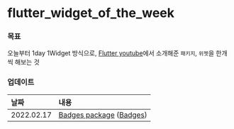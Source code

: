 # flutter_widget_of_the_week

### 목표
오늘부터 1day 1Widget 방식으로, [Flutter youtube](https://www.youtube.com/watch?v=_CIHLJHVoN8&list=PLjxrf2q8roU23XGwz3Km7sQZFTdB996iG)에서 소개해준 `패키지`, `위젯`을 한개씩 해보는 것


### 업데이트
| 날짜       | 내용                                                                                                 |
| :--------- | :--------------------------------------------------------------------------------------------------- |
| 2022.02.17 | [Badges package](https://www.youtube.com/watch?v=_CIHLJHVoN8&list=PLjxrf2q8roU23XGwz3Km7sQZFTdB996iG)  ([Badges](https://pub.dev/packages/badges))|